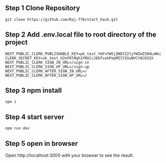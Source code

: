 ## Step 1 Clone Repository
```
git clone https://github.com/Raj-770/start_hack.git
```
## Step 2 Add .env.local file to root directory of the project
```
NEXT_PUBLIC_CLERK_PUBLISHABLE_KEY=pk_test_YmFsYW5jZWQtZ2lyYWZmZS04LmNsZXJrLmFjY291bnRzLmRldiQ
CLERK_SECRET_KEY=sk_test_U2nF0lMqh1YRGCcJ8bTsokPepMIIY2GuNVCY6CO32X
NEXT_PUBLIC_CLERK_SIGN_IN_URL=/sign-in
NEXT_PUBLIC_CLERK_SIGN_UP_URL=/sign-up
NEXT_PUBLIC_CLERK_AFTER_SIGN_IN_URL=/
NEXT_PUBLIC_CLERK_AFTER_SIGN_UP_URL=/
```
## Step 3 npm install
```
npm i
```
## Step 4 start server
```
npm run dev
```
## Step 5 open in browser
Open http://localhost:3000 with your browser to see the result.
